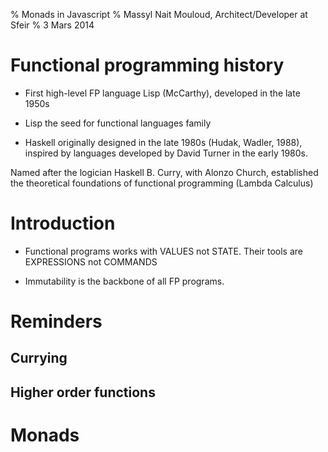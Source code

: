 % Monads in Javascript
% Massyl Nait Mouloud, Architect/Developer at Sfeir
% 3 Mars 2014



# Functional programming history

* First high-level FP language Lisp (McCarthy), developed in the late 1950s

* Lisp the seed for functional languages family

* Haskell originally designed in the late 1980s (Hudak, Wadler, 1988), inspired by languages developed by David Turner in the early 1980s.

Named after the logician Haskell B. Curry, with Alonzo Church, established the theoretical foundations of functional programming (Lambda Calculus)


# Introduction

- Functional programs works with VALUES not STATE. Their tools are EXPRESSIONS not COMMANDS

- Immutability is the backbone of all FP programs.

# Reminders

## Currying

## Higher order functions


# Monads
